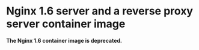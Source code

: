 Nginx 1.6 server and a reverse proxy server container image
========================================================

**The Nginx 1.6 container image is deprecated.**
